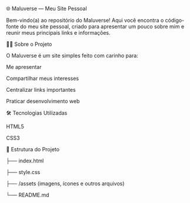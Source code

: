 🌐 Maluverse — Meu Site Pessoal

Bem-vindo(a) ao repositório do Maluverse!
Aqui você encontra o código-fonte do meu site pessoal, criado para apresentar um pouco sobre mim e reunir meus principais links e informações.

👩‍💻 Sobre o Projeto

O Maluverse é um site simples feito com carinho para:

Me apresentar

Compartilhar meus interesses

Centralizar links importantes

Praticar desenvolvimento web

🛠️ Tecnologias Utilizadas

  HTML5

  CSS3

📁 Estrutura do Projeto


├── index.html

├── style.css

├── /assets (imagens, ícones e outros arquivos)

└── README.md
